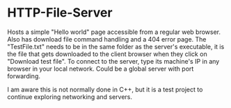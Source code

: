 # HTTP-File-Server
Hosts a simple "Hello world" page accessible from a regular web browser. Also has download file command handling and a 404 error page.
The "TestFile.txt" needs to be in the same folder as the server's executable, it is the file that gets downloaded to the client browser when they click on "Download test file". To connect to the server, type its machine's IP in any browser in your local network. Could be a global server with port forwarding.

I am aware this is not normally done in C++, but it is a test project to continue exploring networking and servers.

